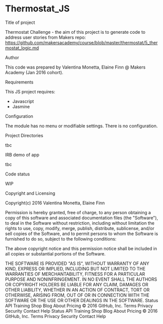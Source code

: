 # Thermostat_JS

Title of project

Thermostat Challenge - the aim of this project is to generate code to address user stories from Makers repo: https://github.com/makersacademy/course/blob/master/thermostat/5_thermostat_logic.md

Author

This code was prepared by Valentina Monetta, Elaine Finn @ Makers Academy (Jan 2016 cohort).

Requirements

This JS project requires:

- Javascript
- Jasmine


Configuration

The module has no menu or modifiable settings. There is no configuration.

Project Directories

tbc

IRB demo of app

tbc

Code status

WIP

Copyright and Licensing

Copyright(c) 2016 Valentina Monetta, Elaine Finn

Permission is hereby granted, free of charge, to any person obtaining a copy of this software and associated documentation files (the "Software"), to deal in the Software without restriction, including without limitation the rights to use, copy, modify, merge, publish, distribute, sublicense, and/or sell copies of the Software, and to permit persons to whom the Software is furnished to do so, subject to the following conditions:

The above copyright notice and this permission notice shall be included in all copies or substantial portions of the Software.

THE SOFTWARE IS PROVIDED "AS IS", WITHOUT WARRANTY OF ANY KIND, EXPRESS OR IMPLIED, INCLUDING BUT NOT LIMITED TO THE WARRANTIES OF MERCHANTABILITY, FITNESS FOR A PARTICULAR PURPOSE AND NONINFRINGEMENT. IN NO EVENT SHALL THE AUTHORS OR COPYRIGHT HOLDERS BE LIABLE FOR ANY CLAIM, DAMAGES OR OTHER LIABILITY, WHETHER IN AN ACTION OF CONTRACT, TORT OR OTHERWISE, ARISING FROM, OUT OF OR IN CONNECTION WITH THE SOFTWARE OR THE USE OR OTHER DEALINGS IN THE SOFTWARE. Status API Training Shop Blog About Pricing © 2016 GitHub, Inc. Terms Privacy Security Contact Help
Status API Training Shop Blog About Pricing
© 2016 GitHub, Inc. Terms Privacy Security Contact Help
